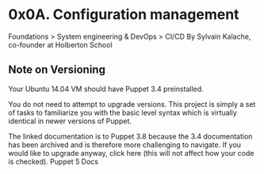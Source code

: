 # 0x0A. Configuration management
 Foundations > System engineering & DevOps > CI/CD
 By Sylvain Kalache, co-founder at Holberton School

## Note on Versioning
Your Ubuntu 14.04 VM should have Puppet 3.4 preinstalled.

You do not need to attempt to upgrade versions. This project is simply a set of tasks to familiarize you with the basic level syntax which is virtually identical in newer versions of Puppet.

The linked documentation is to Puppet 3.8 because the 3.4 documentation has been archived and is therefore more challenging to navigate. If you would like to upgrade anyway, click here (this will not affect how your code is checked). Puppet 5 Docs
